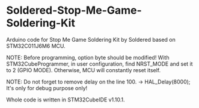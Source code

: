 # Soldered-Stop-Me-Game-Soldering-Kit

Arduino code for Stop Me Game Soldering Kit by Soldered based on STM32C011J6M6 MCU.

NOTE: Before programming, option byte should be modified! With STM32CubeProgrammer, in user configuration, find NRST_MODE and set it to 2 (GPIO MODE).
Otherwise, MCU will constantly reset itself.

NOTE: Do not forget to remove delay on the line 100. -> HAL_Delay(8000); It's only for debug purpose only!

Whole code is written in STM32CubeIDE v1.10.1.
